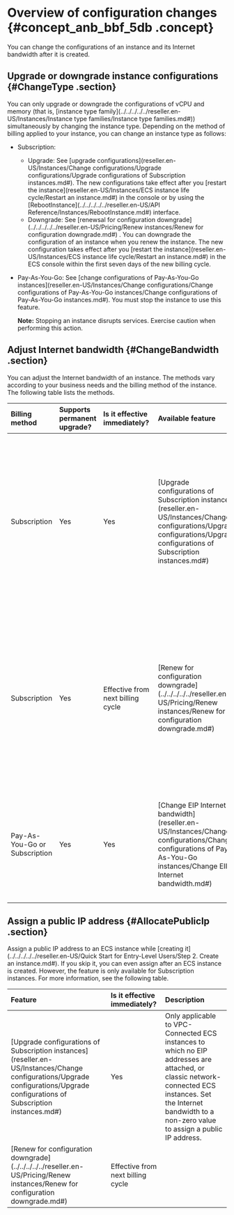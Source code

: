 # Overview of configuration changes {#concept_anb_bbf_5db .concept}

You can change the configurations of an instance and its Internet bandwidth after it is created.

## Upgrade or downgrade instance configurations {#ChangeType .section}

You can only upgrade or downgrade the configurations of vCPU and memory \(that is, [instance type family](../../../../../reseller.en-US/Instances/Instance type families/Instance type families.md#)\) simultaneously by changing the instance type. Depending on the method of billing applied to your instance, you can change an instance type as follows:

-   Subscription:
    -   Upgrade: See [upgrade configurations](reseller.en-US/Instances/Change configurations/Upgrade configurations/Upgrade configurations of Subscription instances.md#). The new configurations take effect after you [restart the instance](reseller.en-US/Instances/ECS instance life cycle/Restart an instance.md#) in the console or by using the [RebootInstance](../../../../../reseller.en-US/API Reference/Instances/RebootInstance.md#) interface.
    -   Downgrade: See [renewsal for configuration downgrade](../../../../../reseller.en-US/Pricing/Renew instances/Renew for configuration downgrade.md#) . You can downgrade the configuration of an instance when you renew the instance. The new configuration takes effect after you [restart the instance](reseller.en-US/Instances/ECS instance life cycle/Restart an instance.md#) in the ECS console within the first seven days of the new billing cycle.
-   Pay-As-You-Go: See [change configurations of Pay-As-You-Go instances](reseller.en-US/Instances/Change configurations/Change configurations of Pay-As-You-Go instances/Change configurations of Pay-As-You-Go instances.md#). You must stop the instance to use this feature.

    **Note:** Stopping an instance disrupts services. Exercise caution when performing this action.


## Adjust Internet bandwidth {#ChangeBandwidth .section}

You can adjust the Internet bandwidth of an instance. The methods vary according to your business needs and the billing method of the instance. The following table lists the methods.

|Billing method |Supports permanent upgrade?|Is it effective immediately? |Available feature |Description|
|:--------------|:--------------------------|:----------------------------|:-----------------|:----------|
|Subscription|Yes|Yes|[Upgrade configurations of Subscription instances](reseller.en-US/Instances/Change configurations/Upgrade configurations/Upgrade configurations of Subscription instances.md#)|Only applicable to VPC-Connected ECS instances to which no EIP addresses are attached, or classic network-connected ECS instances. The Internet and intranet IP addresses remain unchanged after you upgrade your configurations.|
|Subscription|Yes|Effective from next billing cycle|[Renew for configuration downgrade](../../../../../reseller.en-US/Pricing/Renew instances/Renew for configuration downgrade.md#)|Adjust bandwidth in the new billing cycle. When the Internet bandwidth is set to 0 Mbit/s, the Internet IP address of a VPC-Connected instance is released in the new billing cycle, but that of a classic network-connected ECS instance is retained.|
|Pay-As-You-Go or Subscription|Yes|Yes|[Change EIP Internet bandwidth](reseller.en-US/Instances/Change configurations/Change configurations of Pay-As-You-Go instances/Change EIP Internet bandwidth.md#)|Only applicable to VPC-Connected instances to which [EIP addresses](https://partners-intl.aliyun.com/help/doc-detail/27714.htm) are bound. You can adjust the Internet bandwidth on an EIP address at any time.|

## Assign a public IP address {#AllocatePublicIp .section}

Assign a public IP address to an ECS instance while [creating it](../../../../../reseller.en-US/Quick Start for Entry-Level Users/Step 2. Create an instance.md#). If you skip it, you can even assign after an ECS instance is created. However, the feature is only available for Subscription instances. For more information, see the following table.

|Feature|Is it effective immediately?|Description|
|:------|:---------------------------|:----------|
|[Upgrade configurations of Subscription instances](reseller.en-US/Instances/Change configurations/Upgrade configurations/Upgrade configurations of Subscription instances.md#)|Yes|Only applicable to VPC-Connected ECS instances to which no EIP addresses are attached, or classic network-connected ECS instances. Set the Internet bandwidth to a non-zero value to assign a public IP address.|
|[Renew for configuration downgrade](../../../../../reseller.en-US/Pricing/Renew instances/Renew for configuration downgrade.md#)|Effective from next billing cycle|

